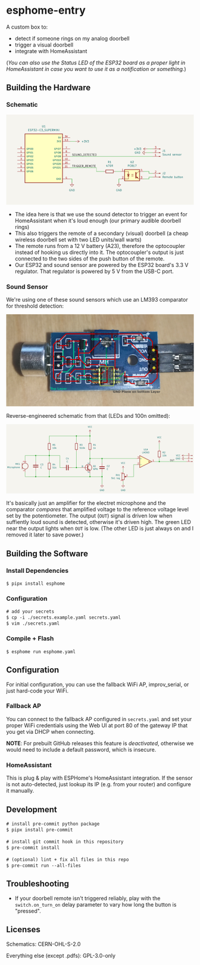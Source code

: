 # esphome-entry

A custom box to:

* detect if someone rings on my analog doorbell
* trigger a visual doorbell
* integrate with HomeAssistant

(*You can also use the Status LED of the ESP32 board as a proper light in HomeAssistant in case you want to use it as a notification or something.*)

## Building the Hardware

### Schematic

![Schematic built around an ESP32-C3 SuperMini](./docs/esphome-entry%20schematic%20export.png)

* The idea here is that we use the sound detector to trigger an event for HomeAssistant when it's loud enough (our primary audible doorbell rings)
* This also triggers the remote of a secondary (visual) doorbell (a cheap wireless doorbell set with two LED units/wall warts)
* The remote runs from a 12 V battery (A23), therefore the optocoupler instead of hooking us directly into it. The optocoupler's output is just connected to the two sides of the push button of the remote.
* Our ESP32 and sound sensor are powered by the ESP32 board's 3.3 V regulator. That regulator is powered by 5 V from the USB-C port.

### Sound Sensor

We're using one of these sound sensors which use an LM393 comparator for threshold detection:

![PCB layout of the sound sensors](./docs/sound%20sensor.png)

Reverse-engineered schematic from that (LEDs and 100n omitted):

![Sound sensor schematic around an LM393](./docs/sound%20sensor%20schematic%20export.png)

It's basically just an amplifier for the electret microphone and the comparator *compares* that amplified voltage to the reference voltage level set by the potentiometer.
The output (`OUT`) signal is driven low when suffiently loud sound is detected, otherwise it's driven high.
The green LED near the output lights when `OUT` is low. (The other LED is just always on and I removed it later to save power.)

## Building the Software

### Install Dependencies

```console
$ pipx install esphome
```

### Configuration

```console
# add your secrets
$ cp -i ./secrets.example.yaml secrets.yaml
$ vim ./secrets.yaml
```

### Compile + Flash

```console
$ esphome run esphome.yaml
```

## Configuration

For initial configuration, you can use the fallback WiFi AP, improv_serial, or just hard-code your WiFi.

### Fallback AP

You can connect to the fallback AP configured in `secrets.yaml` and set your proper WiFi credentials using the Web UI at port 80 of the gateway IP that you get via DHCP when connecting.

**NOTE**: For prebuilt GitHub releases this feature is *deactivated*, otherwise we would need to include a default password, which is insecure.

### HomeAssistant

This is plug & play with ESPHome's HomeAssistant integration. If the sensor is not auto-detected, just lookup its IP (e.g. from your router) and configure it manually.

## Development

```console
# install pre-commit python package
$ pipx install pre-commit

# install git commit hook in this repository
$ pre-commit install

# (optional) lint + fix all files in this repo
$ pre-commit run --all-files
```

## Troubleshooting

* If your doorbell remote isn't triggered reliably, play with the `switch.on_turn_on` delay parameter to vary how long the button is "pressed".

## Licenses

Schematics: CERN-OHL-S-2.0

Everything else (except .pdfs): GPL-3.0-only
